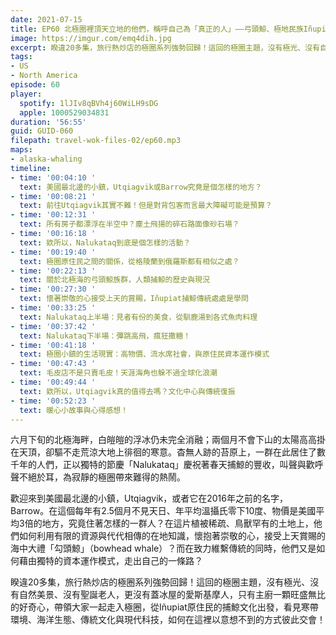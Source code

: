 ```yaml
---
date: 2021-07-15
title: EP60 北極圈裡頂天立地的他們，稱呼自己為「真正的人」——弓頭鯨、極地民族Iñupiat與美國最北邊的小鎮
image: https://imgur.com/emq4dih.jpg
excerpt: 睽違20多集，旅行熱炒店的極圈系列強勢回歸！這回的極圈主題，沒有極光、沒有自然美景、沒有聖誕老人，更沒有蓋冰屋的愛斯基摩人，只有主廚一顆旺盛無比的好奇心，帶領大家一起走入極圈，從Iñupiat原住民的捕鯨文化出發，看見寒帶環境、海洋生態、傳統文化與現代科技，如何在這裡以意想不到的方式彼此交會！
tags:
- US
- North America
episode: 60
player:
  spotify: 1lJIv8qBVh4j60WiLH9sDG
  apple: 1000529034831
duration: '56:55'
guid: GUID-060
filepath: travel-wok-files-02/ep60.mp3
maps:
- alaska-whaling
timeline:
- time: '00:04:10 '
  text: 美國最北邊的小鎮，Utqiagvik或Barrow究竟是個怎樣的地方？
- time: '00:08:21 '
  text: 前往Utqiagvik其實不難！但是對背包客而言最大障礙可能是預算？
- time: '00:12:31 '
  text: 所有房子都漂浮在半空中？塵土飛揚的碎石路面像砂石場？
- time: '00:16:18 '
  text: 欸所以，Nalukataq到底是個怎樣的活動？
- time: '00:19:40 '
  text: 極圈原住民之間的關係，從格陵蘭到俄羅斯都有相似之處？
- time: '00:22:13 '
  text: 關於北極海的弓頭鯨族群，人類捕鯨的歷史與現況
- time: '00:27:30 '
  text: 懷著崇敬的心接受上天的賞賜，Iñupiat捕鯨傳統處處是學問
- time: '00:33:25 '
  text: Nalukataq上半場：見者有份的美食，從馴鹿湯到各式魚肉料理
- time: '00:37:42 '
  text: Nalukataq下半場：彈跳高飛，瘋狂撒糖！
- time: '00:41:18 '
  text: 極圈小鎮的生活現實：高物價、流水席社會，與原住民資本運作模式
- time: '00:47:43 '
  text: 毛皮店不是只賣毛皮！天涯海角也躲不過全球化浪潮
- time: '00:49:44 '
  text: 欸所以，Utqiagvik真的值得去嗎？文化中心與傳統復振
- time: '00:52:23 '
  text: 暖心小故事與心得感想！
---
```


六月下旬的北極海畔，白皚皚的浮冰仍未完全消融；兩個月不會下山的太陽高高掛在天頂，卻驅不走荒涼大地上徘徊的寒意。杳無人跡的苔原上，一群在此居住了數千年的人們，正以獨特的節慶「Nalukataq」慶祝著春天捕鯨的豐收，叫聲與歡呼聲不絕於耳，為寂靜的極圈帶來難得的熱鬧。

歡迎來到美國最北邊的小鎮，Utqiagvik，或者它在2016年之前的名字，Barrow。在這個每年有2.5個月不見天日、年平均溫攝氏零下10度、物價是美國平均3倍的地方，究竟住著怎樣的一群人？在這片植被稀疏、鳥獸罕有的土地上，他們如何利用有限的資源與代代相傳的在地知識，懷抱著崇敬的心，接受上天賞賜的海中大禮「勾頭鯨」（bowhead whale）？而在致力維繫傳統的同時，他們又是如何藉由獨特的資本運作模式，走出自己的一條路？

睽違20多集，旅行熱炒店的極圈系列強勢回歸！這回的極圈主題，沒有極光、沒有自然美景、沒有聖誕老人，更沒有蓋冰屋的愛斯基摩人，只有主廚一顆旺盛無比的好奇心，帶領大家一起走入極圈，從Iñupiat原住民的捕鯨文化出發，看見寒帶環境、海洋生態、傳統文化與現代科技，如何在這裡以意想不到的方式彼此交會！

